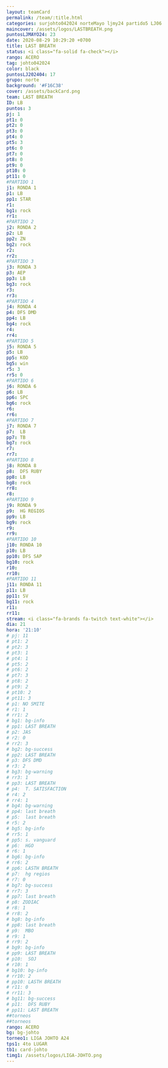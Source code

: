 ```yaml
---
layout: teamCard
permalink: /team/:title.html
categories: surjohto042024 norteMayo ljmy24 partido5 LJ06
maincover: /assets/logos/LASTBREATH.png
puntosLJMAYO24: 23
date: 2020-08-29 10:29:20 +0700
title: LAST BREATH
status: <i class="fa-solid fa-check"></i>
rango: ACERO
tag: johto042024
color: black
puntosLJ202404: 17
grupo: norte
background: '#F16C38'
cover: /assets/backCard.png
team: LAST BREATH
ID: LB
puntos: 3
pj: 1
pt1: 0
pt2: 0
pt3: 0
pt4: 0
pt5: 3
pt6: 0
pt7: 0
pt8: 0
pt9: 0
pt10: 0
pt11: 0
#PARTIDO 1
j1: RONDA 1
p1: LB
pp1: STAR
r1: 
bg1: rock
rr1: 
#PARTIDO 2
j2: RONDA 2
p2: LB
pp2: ZN
bg2: rock
r2: 
rr2: 
#PARTIDO 3
j3: RONDA 3
p3: AEP
pp3: LB
bg3: rock
r3: 
rr3:
#PARTIDO 4
j4: RONDA 4
p4: DFS DMD
pp4: LB
bg4: rock
r4: 
rr4:
#PARTIDO 5
j5: RONDA 5
p5: LB
pp5: KOD
bg5: win
r5: 3
rr5: 0
#PARTIDO 6
j6: RONDA 6
p6: LB
pp6: SPC
bg6: rock
r6: 
rr6: 
#PARTIDO 7
j7: RONDA 7
p7:  LB
pp7: TB
bg7: rock
r7: 
rr7: 
#PARTIDO 8
j8: RONDA 8
p8:  DFS RUBY
pp8: LB
bg8: rock
rr8: 
r8: 
#PARTIDO 9
j9: RONDA 9
p9:  HG REGIOS
pp9: LB
bg9: rock
r9: 
rr9: 
#PARTIDO 10
j10: RONDA 10
p10: LB
pp10: DFS SAP
bg10: rock
r10: 
rr10:
#PARTIDO 11
j11: RONDA 11
p11: LB
pp11: SV
bg11: rock
r11: 
rr11:
stream: <i class="fa-brands fa-twitch text-white"></i>
dia: 21
hora: '21:10'
# pj: 11
# pt1: 2
# pt2: 3
# pt3: 1
# pt4: 1
# pt5: 2
# pt6: 2
# pt7: 3
# pt8: 2
# pt9: 2
# pt10: 2
# pt11: 3
# p1: NO SMITE
# r1: 1
# rr1: 2
# bg1: bg-info
# pp1: LAST BREATH
# p2: JAS
# r2: 0
# rr2: 3
# bg2: bg-success
# pp2: LAST BREATH
# p3: DFS DMD
# r3: 2
# bg3: bg-warning
# rr3: 1
# pp3: LAST BREATH
# p4:  T. SATISFACTION
# r4: 2
# rr4: 1
# bg4: bg-warning
# pp4: last breath
# p5:  last breath
# r5: 2
# bg5: bg-info
# rr5: 1
# pp5: s. vanguard
# p6:  HGO
# r6: 1
# bg6: bg-info
# rr6: 2
# pp6: LASTH BREATH
# p7:  hg regios
# r7: 0
# bg7: bg-success
# rr7: 3
# pp7: last breath
# p8: ZODIAC
# r8: 1
# rr8: 2
# bg8: bg-info
# pp8: last breath
# p9:  MBO
# r9: 1
# rr9: 2
# bg9: bg-info
# pp9: LAST BREATH
# p10:  SOJ
# r10: 1
# bg10: bg-info
# rr10: 2
# pp10: LASTH BREATH
# r11: 0
# rr11: 3
# bg11: bg-success
# p11:  DFS RUBY
# pp11: LAST BREATH
##torneos
##torneos
rango: ACERO
bg: bg-johto 
torneo1: LIGA JOHTO A24
tps1: 4to LUGAR
tb1: card-johto
timg1: /assets/logos/LIGA-JOHTO.png
---
```



